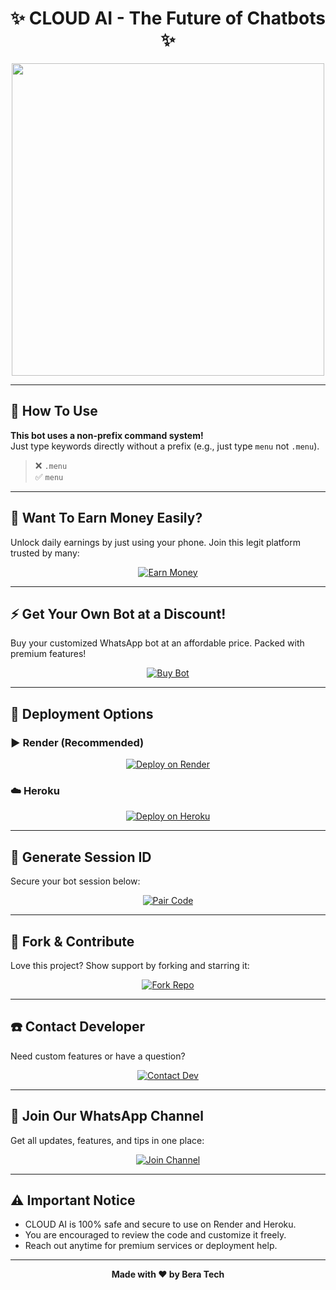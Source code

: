 <h1 align="center">✨ CLOUD AI - The Future of Chatbots ✨</h1>

<p align="center">
  <img src="https://files.catbox.moe/7jt69h.jpg" width="500"/>
</p>

---

## 📌 How To Use

**This bot uses a non-prefix command system!**  
Just type keywords directly without a prefix (e.g., just type `menu` not `.menu`).

> ❌ `.menu`  
> ✅ `menu`

---

## 💸 Want To Earn Money Easily?

Unlock daily earnings by just using your phone. Join this legit platform trusted by many:

<p align="center">
  <a href="https://sofabets.com?ref=67f140187b99daac288b1d14" target="_blank">
    <img alt="Earn Money" src="https://img.shields.io/badge/MAKE MONEY-CLICK TO START-FF8C00?style=for-the-badge&logo=bitcoin&logoColor=white&labelColor=black"/>
  </a>
</p>

---

## ⚡ Get Your Own Bot at a Discount!

Buy your customized WhatsApp bot at an affordable price. Packed with premium features!

<p align="center">
  <a href="https://developer-bera.vercel.app" target="_blank">
    <img alt="Buy Bot" src="https://img.shields.io/badge/GET YOUR BOT-⚡ CLICK HERE ⚡-FFD700?style=for-the-badge&logo=whatsapp&logoColor=white&labelColor=black"/>
  </a>
</p>

---

## 🚀 Deployment Options

### ▶️ Render (Recommended)
<p align="center">
  <a href="https://render.com/deploy?repo=https://github.com/PRO-DEVELOPER-1/CORE-AI" target="_blank">
    <img alt="Deploy on Render" src="https://img.shields.io/badge/RENDER-🚀 CLICK TO DEPLOY-8B5CF6?style=for-the-badge&logo=render&logoColor=white&labelColor=black"/>
  </a>
</p>

### ☁️ Heroku
<p align="center">
  <a href="https://bera-tech-server.vercel.app" target="_blank">
    <img alt="Deploy on Heroku" src="https://img.shields.io/badge/HEROKU-ONE CLICK DEPLOY-7952B3?style=for-the-badge&logo=heroku&logoColor=white&labelColor=black"/>
  </a>
</p>

---

## 🔐 Generate Session ID

Secure your bot session below:

<p align="center">
  <a href="https://cloud-tech-pair-ofz7.onrender.com" target="_blank">
    <img alt="Pair Code" src="https://img.shields.io/badge/SESSION ID-⚙️ GENERATE NOW-FFB300?style=for-the-badge&logo=whatsapp&logoColor=white&labelColor=black"/>
  </a>
</p>

---

## 🔁 Fork & Contribute

Love this project? Show support by forking and starring it:

<p align="center">
  <a href="https://github.com/DEVELOPER-BERA/CLOUD-AI/fork" target="_blank">
    <img alt="Fork Repo" src="https://img.shields.io/badge/FORK PROJECT-🔥 JOIN DEV FORCE 🔥-007ACC?style=for-the-badge&logo=github&logoColor=white&labelColor=black"/>
  </a>
</p>

---

## ☎️ Contact Developer

Need custom features or have a question?

<p align="center">
  <a href="http://wa.me/254743982206" target="_blank">
    <img alt="Contact Dev" src="https://img.shields.io/badge/MESSAGE DEVELOPER-📩 CHAT ON WHATSAPP-25D366?style=for-the-badge&logo=whatsapp&logoColor=white&labelColor=black"/>
  </a>
</p>

---

## 📢 Join Our WhatsApp Channel

Get all updates, features, and tips in one place:

<p align="center">
  <a href="https://whatsapp.com/channel/0029VajJoCoLI8YePbpsnE3q" target="_blank">
    <img alt="Join Channel" src="https://img.shields.io/badge/WHATSAPP CHANNEL-🔔 JOIN NOW-128C7E?style=for-the-badge&logo=whatsapp&logoColor=white&labelColor=black"/>
  </a>
</p>

---

## ⚠️ Important Notice

- CLOUD AI is 100% safe and secure to use on Render and Heroku.
- You are encouraged to review the code and customize it freely.
- Reach out anytime for premium services or deployment help.

---

<p align="center">
  <strong>Made with ❤️ by Bera Tech</strong>
</p>
